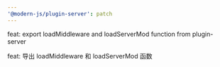 ```yaml
---
'@modern-js/plugin-server': patch
---
```


feat: export loadMiddleware and loadServerMod function from plugin-server

feat: 导出 loadMiddleware 和 loadServerMod 函数
